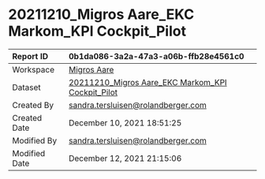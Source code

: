 



# 20211210_Migros Aare_EKC Markom_KPI Cockpit_Pilot

|Report ID|0b1da086-3a2a-47a3-a06b-ffb28e4561c0|
| :--- | :--- |
|Workspace|[Migros Aare](../Workspaces/Migros-Aare.md)|
|Dataset|[20211210_Migros Aare_EKC Markom_KPI Cockpit_Pilot](../Datasets/20211210_Migros-Aare_EKC-Markom_KPI-Cockpit_Pilot.md)|
|Created By|sandra.tersluisen@rolandberger.com|
|Created Date|December 10, 2021 18:51:25|
|Modified By|sandra.tersluisen@rolandberger.com|
|Modified Date|December 12, 2021 21:15:06|

